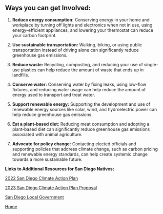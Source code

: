 ## Ways you can get Involved:
1) **Reduce energy consumption:** Conserving energy in your home and workplace by turning off lights and electronics when not in use, using energy-efficient appliances, and lowering your thermostat can reduce your carbon footprint.

2) **Use sustainable transportation:** Walking, biking, or using public transportation instead of driving alone can significantly reduce greenhouse gas emissions.

3) **Reduce waste:** Recycling, composting, and reducing your use of single-use plastics can help reduce the amount of waste that ends up in landfills.

4) **Conserve water:** Conserving water by fixing leaks, using low-flow fixtures, and reducing water usage can help reduce the amount of energy used to transport and treat water.

5) **Support renewable energy:** Supporting the development and use of renewable energy sources like solar, wind, and hydroelectric power can help reduce greenhouse gas emissions.

6) **Eat a plant-based diet:** Reducing meat consumption and adopting a plant-based diet can significantly reduce greenhouse gas emissions associated with animal agriculture.

7) **Advocate for policy change:** Contacting elected officials and supporting policies that address climate change, such as carbon pricing and renewable energy standards, can help create systemic change towards a more sustainable future.

**Links to Additional Resources for San Diego Natives:**

[2022 San Diego Climate Action Plan](https://www.sandiego.gov/sustainability/climate-action-plan)

[2023 San Diego Climate Action Plan Proposal](https://www.sandiego.gov/sites/default/files/2023-3-3_climate_action_implementation_plan.pdf)

[San Diego Local Government](https://www.sandiego.gov/)



[Home](https://anl059.github.io/syn1-climate-change/home.html)
